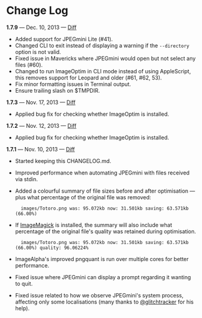 # Change Log

**1.7.9** — Dec. 10, 2013 — [Diff](https://github.com/JamieMason/ImageOptim-CLI/compare/1.7.3...1.7.9)

+ Added support for JPEGmini Lite (#41).
+ Changed CLI to exit instead of displaying a warning if the `--directory` option is not valid.
+ Fixed issue in Mavericks where JPEGmini would open but not select any files (#60).
+ Changed to run ImageOptim in CLI mode instead of using AppleScript, this removes support for Leopard and older (#61, #62, 53).
+ Fix minor formatting issues in Terminal output.
+ Ensure trailing slash on $TMPDIR.

**1.7.3** — Nov. 17, 2013 — [Diff](https://github.com/JamieMason/ImageOptim-CLI/compare/1.7.2...1.7.3)

+ Applied bug fix for checking whether ImageOptim is installed.

**1.7.2** — Nov. 12, 2013 — [Diff](https://github.com/JamieMason/ImageOptim-CLI/compare/1.7.1...1.7.2)

+ Applied bug fix for checking whether ImageOptim is installed.

**1.7.1** — Nov. 10, 2013 — [Diff](https://github.com/JamieMason/ImageOptim-CLI/compare/1.6.19...1.7.1)

+ Started keeping this CHANGELOG.md.
+ Improved performance when automating JPEGmini with files received via stdin.
+ Added a colourful summary of file sizes before and after optimisation — plus what percentage of the original file was removed:

        images/Totoro.png was: 95.072kb now: 31.501kb saving: 63.571kb (66.00%)

+ If [ImageMagick](http://www.imagemagick.org) is installed, the summary will also include what percentage of the original file's quality was retained during optimisation.

        images/Totoro.png was: 95.072kb now: 31.501kb saving: 63.571kb (66.00%) quality: 96.06224%

+ ImageAlpha's improved pngquant is run over multiple cores for better performance.
+ Fixed issue where JPEGmini can display a prompt regarding it wanting to quit.
+ Fixed issue related to how we observe JPEGmini's system process, affecting only some localisations (many thanks to [@glitchtracker](https://github.com/glitchtracker) for his help).
